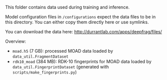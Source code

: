 This folder contains data used during training and inference.

Model configuration files in `/configurations` expect the data files to be in this directory. You can either copy them directly here or use symlinks.

You can download the data here: http://durrantlab.com/apps/deepfrag/files/

<!-- https://pitt.box.com/s/ubohnl10idnarpam40hq6chggtaojqv7 -->

Overview:
- `moad.h5` (7 GB): processed MOAD data loaded by `data_util.FragmentDataset`
- `rdk10_moad` (384 MB): RDK-10 fingerprints for MOAD data loaded by `data_util.FingerprintDataset` (generated with `scripts/make_fingerprints.py`)
